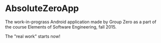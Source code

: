 # AbsoluteZeroApp
The work-in-prograss Android application made by Group Zero as a part of the course Elements of Software Engineering, fall 2015.

The "real work" starts now!
